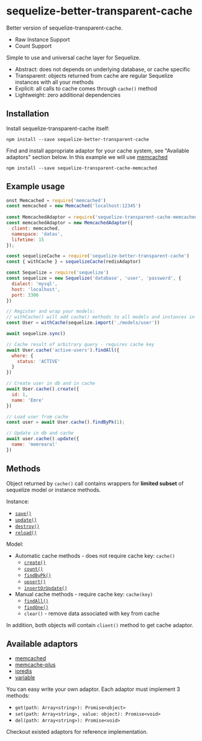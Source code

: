 # sequelize-better-transparent-cache

Better version of sequelize-transparent-cache.

* Raw Instance Support
* Count Support

Simple to use and universal cache layer for Sequelize.

* Abstract: does not depends on underlying database, or cache specific
* Transparent: objects returned from cache are regular Sequelize instances with all your methods
* Explicit: all calls to cache comes through `cache()` method
* Lightweight: zero additional dependencies

## Installation

Install sequelize-transparent-cache itself:

```npm install --save sequelize-better-transparent-cache```

Find and install appropriate adaptor for your cache system, see "Available adaptors" section below.
In this example we will use [memcached](https://www.npmjs.com/package/memcached)

```npm install --save sequelize-transparent-cache-memcached```

## Example usage

```javascript
onst Memcached = require('memcached')
const memcached = new Memcached('localhost:12345')
 
const MemcachedAdaptor = require('sequelize-transparent-cache-memcached')
const memcachedAdaptor = new MemcachedAdaptor({
  client: memcached,
  namespace: 'datas',
  lifetime: 15
});

const sequelizeCache = require('sequelize-better-transparent-cache')
const { withCache } = sequelizeCache(redisAdaptor)

const Sequelize = require('sequelize')
const sequelize = new Sequelize('database', 'user', 'password', {
  dialect: 'mysql',
  host: 'localhost',
  port: 3306
})

// Register and wrap your models:
// withCache() will add cache() methods to all models and instances in sequelize v4
const User = withCache(sequelize.import('./models/user'))

await sequelize.sync()

// Cache result of arbitrary query - requires cache key
await User.cache('active-users').findAll({
  where: {
    status: 'ACTIVE'
  }
})

// Create user in db and in cache
await User.cache().create({
  id: 1,
  name: 'Emre'
})

// Load user from cache
const user = await User.cache().findByPk(1);

// Update in db and cache
await user.cache().update({
  name: 'memrearal'
})

```

## Methods

Object returned by `cache()` call contains wrappers for **limited subset** of sequelize model or instance methods.

Instance:

* [`save()`](http://docs.sequelizejs.com/class/lib/model.js~Model.html#instance-method-save)
* [`update()`](http://docs.sequelizejs.com/class/lib/model.js~Model.html#static-method-update)
* [`destroy()`](http://docs.sequelizejs.com/class/lib/model.js~Model.html#instance-method-destroy)
* [`reload()`](http://docs.sequelizejs.com/class/lib/model.js~Model.html#instance-method-reload)

Model:
* Automatic cache methods - does not require cache key: `cache()`
  * [`create()`](http://docs.sequelizejs.com/class/lib/model.js~Model.html#static-method-create)
  * [`count()`](http://docs.sequelizejs.com/class/lib/model.js~Model.html#static-method-count)
  * [`findByPk()`](http://docs.sequelizejs.com/class/lib/model.js~Model.html#static-method-findByPk)
  * [`upsert()`](http://docs.sequelizejs.com/class/lib/model.js~Model.html#static-method-upsert)
  * [`insertOrUpdate()`](http://docs.sequelizejs.com/class/lib/model.js~Model.html#static-method-upsert)
* Manual cache methods - require cache key: `cache(key)`
  * [`findAll()`](http://docs.sequelizejs.com/class/lib/model.js~Model.html#static-method-findAll)
  * [`findOne()`](http://docs.sequelizejs.com/class/lib/model.js~Model.html#static-method-findOne)
  * `clear()` - remove data associated with key from cache

In addition, both objects will contain `client()` method to get cache adaptor.

## Available adaptors

* [memcached](https://www.npmjs.com/package/sequelize-transparent-cache-memcached)
* [memcache-plus](https://www.npmjs.com/package/sequelize-transparent-cache-memcache-plus)
* [ioredis](https://www.npmjs.com/package/sequelize-transparent-cache-ioredis)
* [variable](https://www.npmjs.com/package/sequelize-transparent-cache-variable)

You can easy write your own adaptor. Each adaptor must implement 3 methods:

* `get(path: Array<string>): Promise<object>`
* `set(path: Array<string>, value: object): Promise<void>`
* `del(path: Array<string>): Promise<void>`

Checkout existed adaptors for reference implementation.
